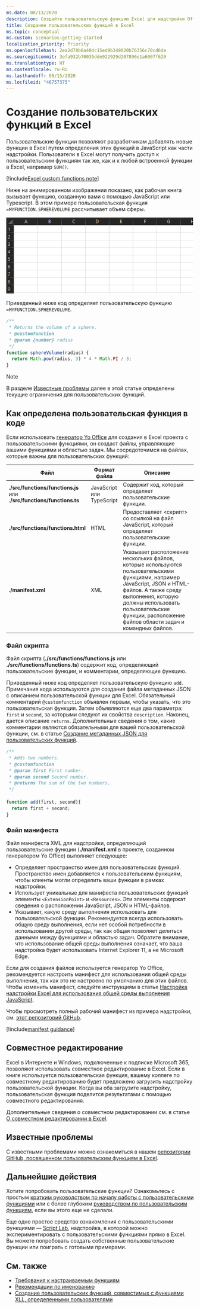 ```yaml
---
ms.date: 08/13/2020
description: Создайте пользовательскую функцию Excel для надстройки Office
title: Создание пользовательских функций в Excel
ms.topic: conceptual
ms.custom: scenarios:getting-started
localization_priority: Priority
ms.openlocfilehash: 2ea2d70b0a404c15ed9b349020b76356c70cd6de
ms.sourcegitcommit: 3efa932b70035dde922929d207896e1a6007f620
ms.translationtype: HT
ms.contentlocale: ru-RU
ms.lasthandoff: 08/15/2020
ms.locfileid: "46757375"
---
```

# <a name="create-custom-functions-in-excel"></a>Создание пользовательских функций в Excel

Пользовательские функции позволяют разработчикам добавлять новые функции в Excel путем определения этих функций в JavaScript как части надстройки. Пользователи в Excel могут получить доступ к пользовательским функциям так же, как и к любой встроенной функции в Excel, например `SUM()`.

[!include[Excel custom functions note](../includes/excel-custom-functions-note.md)]

Ниже на анимированном изображении показано, как рабочая книга вызывает функцию, созданную вами с помощью JavaScript или Typescript. В этом примере пользовательская функция `=MYFUNCTION.SPHEREVOLUME` рассчитывает объем сферы.

<img alt="animated image showing an end user inserting the MYFUNCTION.SPHEREVOLUME custom function into a cell of an Excel worksheet" src="../images/SphereVolumeNew.gif" />

Приведенный ниже код определяет пользовательскую функцию `=MYFUNCTION.SPHEREVOLUME`.

```js
/**
 * Returns the volume of a sphere.
 * @customfunction
 * @param {number} radius
 */
function sphereVolume(radius) {
  return Math.pow(radius, 3) * 4 * Math.PI / 3;
}
```

> [!NOTE]
> В разделе [Известные проблемы](#known-issues) далее в этой статье определены текущие ограничения для пользовательских функций.

## <a name="how-a-custom-function-is-defined-in-code"></a>Как определена пользовательская функция в коде

Если использовать [генератор Yo Office](https://github.com/OfficeDev/generator-office) для создания в Excel проекта с пользовательскими функциями, он создаст файлы, управляющие вашими функциями и областью задач. Мы сосредоточимся на файлах, которые важны для пользовательских функций:

| Файл | Формат файла | Описание |
|------|-------------|-------------|
| **./src/functions/functions.js**<br/>или<br/>**./src/functions/functions.ts** | JavaScript<br/>или<br/>TypeScript | Содержит код, который определяет пользовательские функции. |
| **./src/functions/functions.html** | HTML | Предоставляет &lt;скрипт&gt; со ссылкой на файл JavaScript, который определяет пользовательские функции. |
| **./manifest.xml** | XML | Указывает расположение нескольких файлов, которые используются пользовательскими функциями, например JavaScript, JSON и HTML-файлов. А также среду выполнения, которую должны использовать пользовательские функции, расположение файлов области задач и командных файлов. |

### <a name="script-file"></a>Файл скрипта

Файл скрипта (**./src/functions/functions.js** или **./src/functions/functions.ts**) содержит код, определяющий пользовательские функции, и комментарии, определяющие функцию.

Приведенный ниже код определяет пользовательскую функцию `add`. Примечания кода используются для создания файла метаданных JSON с описанием пользовательской функции для Excel. Обязательный комментарий `@customfunction` объявлен первым, чтобы указать, что это пользовательская функция. Затем объявляются еще два параметра: `first` и `second`, за которыми следуют их свойства `description`. Наконец, дается описание `returns`. Дополнительные сведения о том, какие комментарии являются обязательными для вашей пользовательской функции, см. в статье [Создание метаданных JSON для пользовательских функций](custom-functions-json-autogeneration.md).

```js
/**
 * Adds two numbers.
 * @customfunction 
 * @param first First number.
 * @param second Second number.
 * @returns The sum of the two numbers.
 */

function add(first, second){
  return first + second;
}
```

### <a name="manifest-file"></a>Файл манифеста

Файл манифеста XML для надстройки, определяющий пользовательские функции (**./manifest.xml** в проекте, созданном генератором Yo Office) выполняет следующее:

- Определяет пространство имен для пользовательских функций. Пространство имен добавляется к пользовательским функциям, чтобы клиенты могли определить ваши функции в рамках надстройки.
- Использует уникальные для манифеста пользовательских функций элементы `<ExtensionPoint>` и `<Resources>`. Эти элементы содержат сведения о расположении JavaScript, JSON и HTML-файлов.
- Указывает, какую среду выполнения использовать для пользовательской функции. Рекомендуется всегда использовать общую среду выполнения, если нет особой потребности в использовании другой среды, так как общая позволяет делиться данными между функциями и областью задач. Обратите внимание, что использование общей среды выполнения означает, что ваша надстройка будет использовать Internet Explorer 11, а не Microsoft Edge.

Если для создания файлов используется генератор Yo Office, рекомендуется настроить манифест для использования общей среды выполнения, так как это не настроено по умолчанию для этих файлов. Чтобы изменить манифест, следуйте инструкциям в статье [Настройка надстройки Excel для использования общей среды выполнения JavaScript](./configure-your-add-in-to-use-a-shared-runtime.md).

Чтобы просмотреть полный рабочий манифест из примера надстройки, см. [этот репозиторий GitHub](https://github.com/OfficeDev/PnP-OfficeAddins/blob/master/Samples/excel-shared-runtime-global-state/manifest.xml).

[!include[manifest guidance](../includes/manifest-guidance.md)]

## <a name="coauthoring"></a>Совместное редактирование

Excel в Интернете и Windows, подключенные к подписке Microsoft 365, позволяют использовать совместное редактирование в Excel. Если в книге используется пользовательская функция, вашему коллеге по совместному редактированию будет предложено загрузить надстройку пользовательской функции. Когда вы оба загрузите надстройку, пользовательская функция поделится результатами с помощью совместного редактирования.

Дополнительные сведения о совместном редактировании см. в статье [О совместном редактировании в Excel](/office/vba/excel/concepts/about-coauthoring-in-excel).

## <a name="known-issues"></a>Известные проблемы

С известными проблемами можно ознакомиться в нашем [репозитории GitHub, посвященном пользовательским функциям в Excel](https://github.com/OfficeDev/Excel-Custom-Functions/issues).

## <a name="next-steps"></a>Дальнейшие действия

Хотите попробовать пользовательские функции? Ознакомьтесь с простым [кратким руководством по началу работы с пользовательскими функциями](../quickstarts/excel-custom-functions-quickstart.md) или с более глубоким [руководством по пользовательским функциям](../tutorials/excel-tutorial-create-custom-functions.md), если вы этого еще не сделали.

Еще одно простое средство ознакомления с пользовательскими функциями — [Script Lab](https://appsource.microsoft.com/product/office/WA104380862?src=office&corrid=1ada79ac-6392-438d-bb16-fce6994a2a7e&omexanonuid=f7b03101-ec22-4270-a274-bcf16c762039&referralurl=https%3a%2f%2fgithub.com%2fofficedev%2fscript-lab), надстройка, в которой можно экспериментировать с пользовательскими функциями прямо в Excel. Вы можете попробовать создать собственные пользовательские функции или поиграть с готовыми примерами.

## <a name="see-also"></a>См. также 
* [Требования к настраиваемым функциям](custom-functions-requirement-sets.md)
* [Рекомендации по именованию](custom-functions-naming.md)
* [Создание пользовательских функций, совместимых с функциями XLL, определенными пользователями](make-custom-functions-compatible-with-xll-udf.md)
